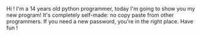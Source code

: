 Hi ! 
I'm a 14 years old python programmer, today I'm going to show you my new program! 
It's completely self-made: no copy paste from other programmers.
If you need a new password, you're in the right place.
Have fun !
